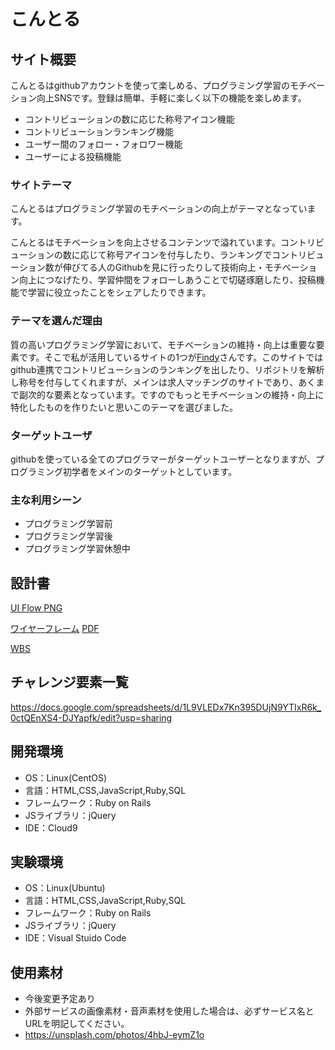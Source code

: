 # こんとる

## サイト概要
こんとるはgithubアカウントを使って楽しめる、プログラミング学習のモチベーション向上SNSです。登録は簡単、手軽に楽しく以下の機能を楽しめます。

- コントリビューションの数に応じた称号アイコン機能
- コントリビューションランキング機能
- ユーザー間のフォロー・フォロワー機能
- ユーザーによる投稿機能

### サイトテーマ
こんとるはプログラミング学習のモチベーションの向上がテーマとなっています。

こんとるはモチベーションを向上させるコンテンツで溢れています。コントリビューションの数に応じて称号アイコンを付与したり、ランキングでコントリビューション数が伸びてる人のGithubを見に行ったりして技術向上・モチベーション向上につなげたり、学習仲間をフォローしあうことで切磋琢磨したり、投稿機能で学習に役立ったことをシェアしたりできます。

### テーマを選んだ理由
質の高いプログラミング学習において、モチベーションの維持・向上は重要な要素です。そこで私が活用しているサイトの1つが[Findy](https://findy-code.io/)さんです。このサイトではgithub連携でコントリビューションのランキングを出したり、リポジトリを解析し称号を付与してくれますが、メインは求人マッチングのサイトであり、あくまで副次的な要素となっています。ですのでもっとモチベーションの維持・向上に特化したものを作りたいと思いこのテーマを選びました。

### ターゲットユーザ
githubを使っている全てのプログラマーがターゲットユーザーとなりますが、プログラミング初学者をメインのターゲットとしています。

### 主な利用シーン
- プログラミング学習前
- プログラミング学習後
- プログラミング学習休憩中

## 設計書
[UI Flow ](https://drive.google.com/file/d/15LPyXF4mxrPVR0f-1bckvxB_m__6cxkt/view?usp=sharing) 
[PNG](https://drive.google.com/file/d/1CBi2DOZJS5EHehty2TRDKabN8xHfaNfP/view?usp=sharing)

[ワイヤーフレーム](https://drive.google.com/file/d/1WpKv4Wc2ZFEeWciMzYEpyo0ClegDViOj/view?usp=sharing) 
[PDF](https://drive.google.com/file/d/1ZI9I4vdbd8p-SW5fA9C_KMG2RcR8Pf4z/view?usp=sharing)

[WBS](https://docs.google.com/spreadsheets/d/1ZpONUmYHL5hzEsi-cxXr5efgdTL8TiOaQn3oZR2_ns4/edit?usp=sharing)
## チャレンジ要素一覧
<https://docs.google.com/spreadsheets/d/1L9VLEDx7Kn395DUjN9YTIxR6k_0ctQEnXS4-DJYapfk/edit?usp=sharing>

## 開発環境
- OS：Linux(CentOS)
- 言語：HTML,CSS,JavaScript,Ruby,SQL
- フレームワーク：Ruby on Rails
- JSライブラリ：jQuery
- IDE：Cloud9

## 実験環境
- OS：Linux(Ubuntu)
- 言語：HTML,CSS,JavaScript,Ruby,SQL
- フレームワーク：Ruby on Rails
- JSライブラリ：jQuery
- IDE：Visual Stuido Code

## 使用素材
- 今後変更予定あり
- 外部サービスの画像素材・音声素材を使用した場合は、必ずサービス名とURLを明記してください。
- https://unsplash.com/photos/4hbJ-eymZ1o